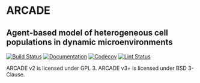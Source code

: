 # ARCADE

## Agent-based model of heterogeneous cell populations in dynamic microenvironments

[![Build Status](https://github.com/bagherilab/ARCADE/workflows/build/badge.svg)](https://github.com/bagherilab/ARCADE/actions?query=workflow%3Abuild)
[![Documentation](https://github.com/bagherilab/ARCADE/workflows/documentation/badge.svg)](https://bagherilab.github.io/ARCADE/javadoc/overview-summary.html)
[![Codecov](https://img.shields.io/codecov/c/gh/bagherilab/ARCADE/v3.0)](https://codecov.io/gh/bagherilab/ARCADE)
[![Lint Status](https://github.com/bagherilab/ARCADE/workflows/lint/badge.svg)](https://github.com/bagherilab/ARCADE/actions?query=workflow%3Alint)

ARCADE v2 is licensed under GPL 3. ARCADE v3+ is licensed under BSD 3-Clause.
